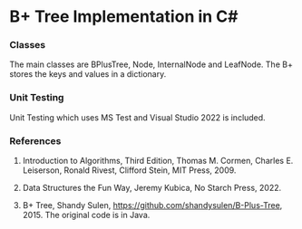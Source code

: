 <h1>B+ Tree Implementation in C#</h2>

<h3>Classes</h3>

The main classes are BPlusTree, Node, InternalNode and LeafNode.  The B+ stores the keys and values in a dictionary.

<h3>Unit Testing</h3>

Unit Testing which uses MS Test and Visual Studio 2022 is included.

<h3>References</h3>

1. Introduction to Algorithms, Third Edition, Thomas M. Cormen, Charles E. Leiserson, Ronald Rivest, Clifford Stein, MIT Press, 2009.

2. Data Structures the Fun Way, Jeremy Kubica, No Starch Press, 2022.

3. B+ Tree, Shandy Sulen, https://github.com/shandysulen/B-Plus-Tree, 2015.  The original code is in Java.
 
